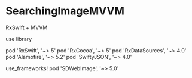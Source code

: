 # SearchingImageMVVM

RxSwift + MVVM


use library

  pod 'RxSwift', '~> 5'
  pod 'RxCocoa', '~> 5'
  pod 'RxDataSources', '~> 4.0'
  pod 'Alamofire', '~> 5.2'
  pod 'SwiftyJSON', '~> 4.0'

  use_frameworks!
  pod 'SDWebImage', '~> 5.0'

